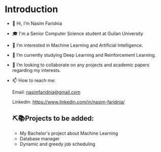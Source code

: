   # Introduction

- 👋 Hi, I’m Nasim Faridnia
- 🎓 I'm a Senior Computer Science student at Guilan University
- 👀 I’m interested in Machine Learning and Artificial Intelligence.
- 🌱 I’m currently studying Deep Learning and Reinforcement Learning.
- 💞️ I’m looking to collaborate on any projects and academic papers regarding my interests.
- 📫 How to reach me: 
 
     Email: nasimfaridnia@gmail.com
     
    Linkedin: https://www.linkedin.com/in/nasim-faridnia/
    
    
    
    
    
    ## ⛏📚Projects to be added:
    - My Bachelor's project about Machine Learning
    - Database manager
    - Dynamic and greedy job scheduling

<!---
NassimF/NassimF is a ✨ special ✨ repository because its `README.md` (this file) appears on your GitHub profile.
You can click the Preview link to take a look at your changes.
--->

